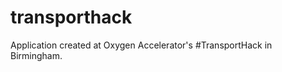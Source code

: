 transporthack
=============

Application created at Oxygen Accelerator's #TransportHack in Birmingham.
